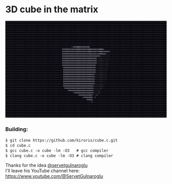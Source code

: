 # 3D cube in the matrix

![cube](cube.jpg)

### Building:
```
$ git clone https://github.com/kiroris/cube.c.git
$ cd cube.c 
$ gcc cube.c -o cube -lm -O3   # gcc compiler
$ clang cube.c -o cube -lm -O3 # clang compiler
```
Thanks for the idea [@servetgulnaroglu](https://github.com/servetgulnaroglu)  
I'll leave his YouTube channel here:
  https://www.youtube.com/@ServetGulnaroglu
